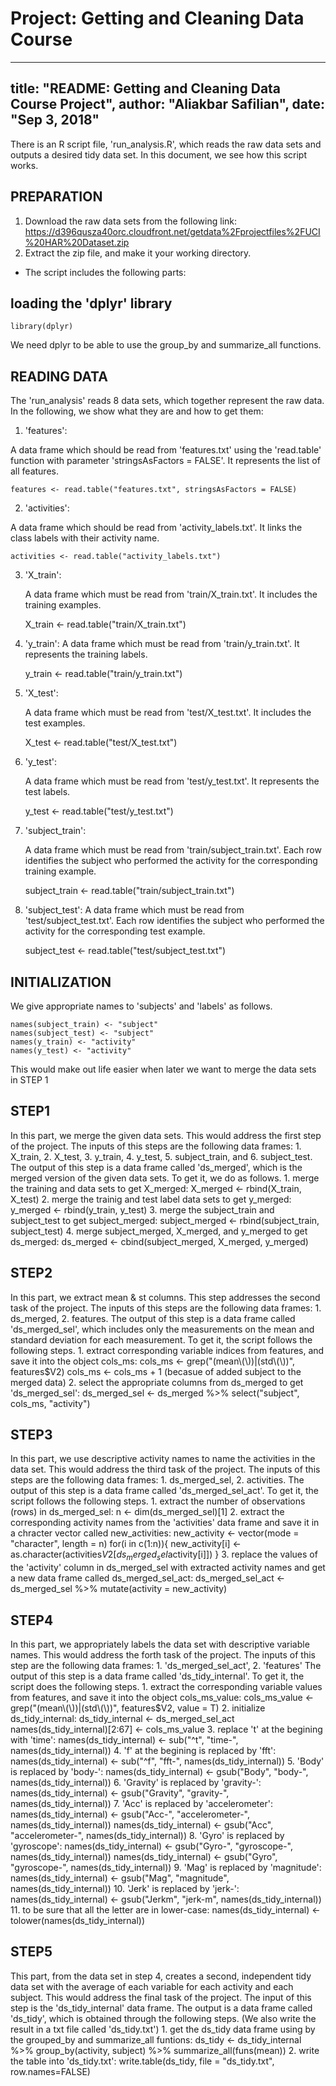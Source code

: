 # Project: Getting and Cleaning Data Course

---
title: "README: Getting and Cleaning Data Course Project", 
author: "Aliakbar Safilian", 
date: "Sep 3, 2018"
---

There is an R script file, 'run_analysis.R', which reads the raw data sets and outputs a desired tidy data set.
In this document, we see how this script works. 


## PREPARATION
1. Download the raw data sets from the following link:
	https://d396qusza40orc.cloudfront.net/getdata%2Fprojectfiles%2FUCI%20HAR%20Dataset.zip
2. Extract the zip file, and make it your working directory. 

- The script includes the following parts: 

## loading the 'dplyr' library
	library(dplyr)
  We need dplyr to be able to use the group_by and summarize_all functions. 
	
## READING DATA 
The 'run_analysis' reads 8 data sets, which together represent the raw data.
In the following, we show what they are and how to get them: 
1. 'features': 

A data frame which should be read from 'features.txt' using the 'read.table' function with parameter 'stringsAsFactors = FALSE'. It represents the list of all features.
	
	features <- read.table("features.txt", stringsAsFactors = FALSE)
2. 'activities':

A data frame which should be read from 'activity_labels.txt'. It links the class labels with their activity name.
	
	activities <- read.table("activity_labels.txt")
3. 'X_train':
 
	A data frame which must be read from 'train/X_train.txt'. It includes the training examples. 

	X_train <- read.table("train/X_train.txt")
4. 'y_train': 
	A data frame which must be read from 'train/y_train.txt'. It represents the training labels.
	
	y_train <- read.table("train/y_train.txt")
5. 'X_test':

	A data frame which must be read from 'test/X_test.txt'.  It includes the test examples.
	
	X_test <- read.table("test/X_test.txt")
6. 'y_test':

	A data frame which must be read from 'test/y_test.txt'. It represents the test labels.
	
	y_test <- read.table("test/y_test.txt")
7. 'subject_train':

	A data frame which must be read from 'train/subject_train.txt'.  Each row identifies the subject who performed the activity for the corresponding training example.

	subject_train <- read.table("train/subject_train.txt")
8. 'subject_test':
	A data frame which must be read from 'test/subject_test.txt'. Each row identifies the subject who performed the activity for the corresponding test example.
	
	subject_test <- read.table("test/subject_test.txt")
	

## INITIALIZATION
We give appropriate names to 'subjects' and 'labels' as follows. 
	
	names(subject_train) <- "subject"
    names(subject_test) <- "subject"
	names(y_train) <- "activity"
	names(y_test) <- "activity"

This would make out life easier when later we want to merge the data sets in STEP 1

## STEP1
In this part, we merge the given data sets. This would address the first step of the project.
The inputs of this steps are the following data frames: 
	1. X_train, 
	2. X_test, 
	3. y_train, 
	4. y_test, 
	5. subject_train, and 
	6. subject_test. 
The output of this step is a data frame called 'ds_merged', which is the merged version of the given data sets.
To get it, we do as follows.
	1. merge the training and data sets to get X_merged: 
		X_merged <- rbind(X_train, X_test)
    2. merge the trainig and test label data sets to get y_merged:
		y_merged <- rbind(y_train, y_test)
    3. merge the subject_train and subject_test to get subject_merged:
		subject_merged <- rbind(subject_train, subject_test)
    4. merge subject_merged, X_merged, and y_merged to get ds_merged:
		ds_merged <- cbind(subject_merged, X_merged, y_merged) 

## STEP2
In this part, we extract mean & st columns. This step addresses the second task of the project.
The inputs of this steps are the following data frames: 
	1. ds_merged, 
	2. features. 
The output of this step is a data frame called 'ds_merged_sel', which includes only the measurements on the mean and standard deviation for each
measurement.
To get it, the script follows the following steps.
	1. extract corresponding variable indices from features, and save it into the object cols_ms:
		cols_ms <- grep("(mean\\(\\))|(std\\(\\))", features$V2)
		cols_ms <- cols_ms + 1   (becasue of added subject to the merged data)
	2. select the appropriate columns from ds_merged to get 'ds_merged_sel':
		ds_merged_sel <- ds_merged %>% select("subject", cols_ms, "activity")
		
## STEP3
In this part, we use descriptive activity names to name the activities in the data set. This would address the third task of the project.
The inputs of this steps are the following data frames:
	1. ds_merged_sel, 
	2. activities.
The output of this step is a data frame called 'ds_merged_sel_act'. 
To get it, the script follows the following steps.
	1. extract the number of observations (rows) in ds_merged_sel:
		n <- dim(ds_merged_sel)[1]
	2. extract the corresponding activity names from the 'activities' data frame and save it in a chracter vector called new_activities:
		new_activity <- vector(mode = "character", length = n)
		for(i in c(1:n)){
				new_activity[i] <- as.character(activities$V2[ds_merged_sel$activity[i]])
		}
	3. replace the values of the 'activity' column in ds_merged_sel with extracted activity names and get a new data frame called ds_merged_sel_act:
		ds_merged_sel_act <- ds_merged_sel %>% mutate(activity = new_activity)
		
## STEP4
In this part, we appropriately labels the data set with descriptive variable names. This would address the forth task of the project.
The inputs of this step are the following data frames:
	1. 'ds_merged_sel_act',
	2. 'features'
The output of this step is a data frame called 'ds_tidy_internal'. 
To get it, the script does the following steps.
	1. extract the corresponding variable values from features, and save it into the object cols_ms_value:
		cols_ms_value <- grep("(mean\\(\\))|(std\\(\\))", features$V2, value = T)
	2. initialize ds_tidy_internal:
		ds_tidy_internal <- ds_merged_sel_act 
		names(ds_tidy_internal)[2:67] <- cols_ms_value
	3. replace 't' at the begining with 'time':
		names(ds_tidy_internal) <- sub("^t", "time-", names(ds_tidy_internal))
	4. 'f' at the begining is replaced by 'fft':
		names(ds_tidy_internal) <- sub("^f", "fft-", names(ds_tidy_internal))
    5. 'Body' is replaced by 'body-':
		names(ds_tidy_internal) <- gsub("Body", "body-", names(ds_tidy_internal))
    6. 'Gravity' is replaced by 'gravity-':
		names(ds_tidy_internal) <- gsub("Gravity", "gravity-", names(ds_tidy_internal))
    7. 'Acc' is replaced by 'accelerometer':
		names(ds_tidy_internal) <- gsub("Acc-", "accelerometer-", names(ds_tidy_internal))
		names(ds_tidy_internal) <- gsub("Acc", "accelerometer-", names(ds_tidy_internal))
    8. 'Gyro' is replaced by 'gyroscope':
		names(ds_tidy_internal) <- gsub("Gyro-", "gyroscope-", names(ds_tidy_internal))
		names(ds_tidy_internal) <- gsub("Gyro", "gyroscope-", names(ds_tidy_internal))
    9. 'Mag' is replaced by 'magnitude':
		names(ds_tidy_internal) <- gsub("Mag", "magnitude", names(ds_tidy_internal))
    10. 'Jerk' is replaced by 'jerk-':
		names(ds_tidy_internal) <- gsub("Jerkm", "jerk-m", names(ds_tidy_internal))
    11. to be sure that all the letter are in lower-case:
		names(ds_tidy_internal) <- tolower(names(ds_tidy_internal))

## STEP5
This part, from the data set in step 4, creates a second, independent tidy data set with the
average of each variable for each activity and each subject. This would address the final task of the project.
The input of this step is the 'ds_tidy_internal' data frame.
The output is a data frame called 'ds_tidy', which is obtained through the following steps.
(We also write the result in a txt file called 'ds_tidy.txt')
	1. get the ds_tidy data frame using by the grouped_by and summarize_all funtions:
		ds_tidy <- ds_tidy_internal %>% group_by(activity, subject) %>% 
			summarize_all(funs(mean))
    2. write the table into 'ds_tidy.txt':
		write.table(ds_tidy, file = "ds_tidy.txt", row.names=FALSE)
